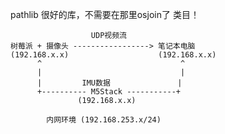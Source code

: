 pathlib 很好的库，不需要在那里osjoin了 类目！



                      UDP视频流
    树莓派 + 摄像头 -----------------> 笔记本电脑
    (192.168.x.x)                    (192.168.x.x)
          ^                               ^
          |                               |
          |         IMU数据               |
          +---------- M5Stack -----------+
                   (192.168.x.x)

            内网环境 (192.168.253.x/24)